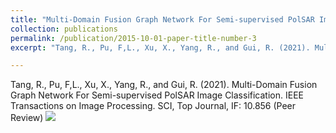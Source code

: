 ```yaml
---
title: "Multi-Domain Fusion Graph Network For Semi-supervised PolSAR Image Classification"
collection: publications
permalink: /publication/2015-10-01-paper-title-number-3
excerpt: "Tang, R., Pu, F,L., Xu, X., Yang, R., and Gui, R. (2021). Multi-Domain Fusion Graph Network For Semi-supervised PolSAR Image Classification. IEEE Transactions on Image Processing. SCI, Top Journal, IF: 10.856 (Peer Review) <br/><img src='/images/TIP.jpg'>"

---
```

Tang, R., Pu, F,L., Xu, X., Yang, R., and Gui, R. (2021). Multi-Domain Fusion Graph Network For Semi-supervised PolSAR Image Classification. IEEE Transactions on Image Processing. SCI, Top Journal, IF: 10.856 (Peer Review)
<img src='/images/TIP.jpg'>
